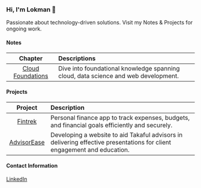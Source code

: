 ### Hi, I'm Lokman 👋
Passionate about technology-driven solutions. Visit my Notes & Projects for ongoing work.
 
#### Notes
| **Chapter** | **Descriptions** |
|:-----------:|:-----------------|
|[Cloud Foundations](https://github.com/lokmanTech/cloud_foundations)|Dive into foundational knowledge spanning cloud, data science and web development.|

#### Projects
| **Project** | **Description** |
|:-----------:|:----------------|
| [Fintrek](https://github.com/lokmanTech/fintrek) | Personal finance app to track expenses, budgets, and financial goals efficiently and securely.|
| [AdvisorEase](https://github.com/lokmanTech/AdvisorEase) | Developing a website to aid Takaful advisors in delivering effective presentations for client engagement and education.|

#### Contact Information
[LinkedIn](https://www.linkedin.com/in/lhakimnazri)
